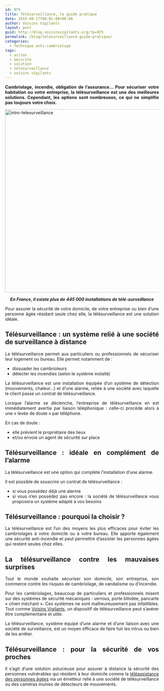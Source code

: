 ```yaml
---
id: 975
title: Télésurveillance, le guide pratique
date: 2015-09-17T08:01:00+00:00
author: Voisins Vigilants
layout: post
guid: http://blog.voisinsvigilants.org/?p=975
permalink: /blog/telesurveillance-guide-pratique/
categories:
  - Technique anti-cambriolage
tags:
  - action
  - Sécurité
  - solution
  - télésurveillance
  - voisins vigilants
---
```

<p style="text-align: justify;">
  <strong>Cambriolage, incendie, obligation de l&rsquo;assurance&#8230; Pour sécuriser votre habitation ou votre entreprise, la télésurveillance est une des meilleures solutions. Cependant, les options sont nombreuses, ce qui ne simplifie pas toujours votre choix.</strong>
</p>

<p style="text-align: justify;">
  <a href="http://blog.voisinsvigilants.org/wp-content/uploads/2015/09/intro-telesurveillance.jpg"><img class="aligncenter size-full wp-image-976" src="http://blog.voisinsvigilants.org/wp-content/uploads/2015/09/intro-telesurveillance.jpg" alt="intro-telesurveillance" width="1300" height="600" /></a>
</p>

<p style="text-align: center;">
  <strong><em>En France, il existe plus de 445 000 installations de télé-surveillance</em></strong>
</p>

<p style="text-align: justify;">
  Pour assurer la sécurité de votre domicile, de votre entreprise ou bien d&rsquo;une personne âgée résidant seule chez elle, la télésurveillance est une solution idéale.
</p>

<h2 style="text-align: justify;">
  <strong>Télésurveillance : un système relié à une société de surveillance à distance</strong>
</h2>

<p style="text-align: justify;">
  La télésurveillance permet aux particuliers ou professionnels de sécuriser leur logement ou bureau. Elle permet notamment de :
</p>

<ul style="text-align: justify;">
  <li>
    dissuader les cambrioleurs
  </li>
  <li>
    détecter les incendies (selon le système installé)
  </li>
</ul>

<p style="text-align: justify;">
  La télésurveillance est une installation équipée d&rsquo;un système de détection (mouvements, chaleur&#8230;) et d&rsquo;une alarme, reliée à une société avec laquelle le client passe un contrat de télésurveillance.
</p>

<p style="text-align: justify;">
  Lorsque l&rsquo;alarme se déclenche, l&rsquo;entreprise de télésurveillance en est immédiatement avertie par liaison téléphonique : celle-ci procède alors à une « levée de doute » par téléphone.
</p>

<p style="text-align: justify;">
  En cas de doute :
</p>

<ul style="text-align: justify;">
  <li>
    elle prévient le propriétaire des lieux
  </li>
  <li>
    et/ou envoie un agent de sécurité sur place
  </li>
</ul>

<h2 style="text-align: justify;">
  <strong>Télésurveillance : idéale en complément de l&rsquo;alarme</strong>
</h2>

<p style="text-align: justify;">
  La télésurveillance est une option qui complète l&rsquo;installation d&rsquo;une alarme.
</p>

<p style="text-align: justify;">
  Il est possible de souscrire un contrat de télésurveillance :
</p>

<ul style="text-align: justify;">
  <li>
    si vous possédez déjà une alarme
  </li>
  <li>
    si vous n&rsquo;en possédez pas encore : la société de télésurveillance vous proposera un système adapté à vos besoins
  </li>
</ul>

<h2 style="text-align: justify;">
  <strong>Télésurveillance : pourquoi la choisir ?</strong>
</h2>

<p style="text-align: justify;">
  La télésurveillance est l’un des moyens les plus efficaces pour éviter les cambriolages à votre domicile ou à votre bureau. Elle apporte également une sécurité anti-incendie et peut permettre d’assister les personnes âgées qui restent seules chez elles.
</p>

<h2 style="text-align: justify;">
  <strong>La télésurveillance contre les mauvaises surprises</strong>
</h2>

<p style="text-align: justify;">
  Tout le monde souhaite sécuriser son domicile, son entreprise, son commerce contre les risques de cambriolage, de vandalisme ou d&rsquo;incendie.
</p>

<p style="text-align: justify;">
  Pour les cambriolages, beaucoup de particuliers et professionnels misent sur des systèmes de sécurité mécaniques : verrous, porte blindée, pancarte « chien méchant ». Ces systèmes ne sont malheureusement pas infaillibles. Tout comme <a href="http://www.voisinsvigilants.org">Voisins Vigilants</a>, un dispositif de télésurveillance peut s&rsquo;avérer être complémentaire et utile.
</p>

<p style="text-align: justify;">
  La télésurveillance, système équipé d&rsquo;une alarme et d&rsquo;une liaison avec une société de surveillance, est un moyen efficace de faire fuir les intrus ou bien de les arrêter.
</p>

<h2 style="text-align: justify;">
  <strong>Télésurveillance : pour la sécurité de vos proches</strong>
</h2>

<p style="text-align: justify;">
  Il s&rsquo;agit d&rsquo;une solution astucieuse pour assurer à distance la sécurité des personnes vulnérables qui résident à leur domicile comme la <a href="http://blog.voisinsvigilants.org/blog/teleassistance-maintien-domicile-personnes-agees/">téléassistance des personnes âgées</a> via un émetteur relié à une société de télésurveillance ou des caméras munies de détecteurs de mouvements.
</p>